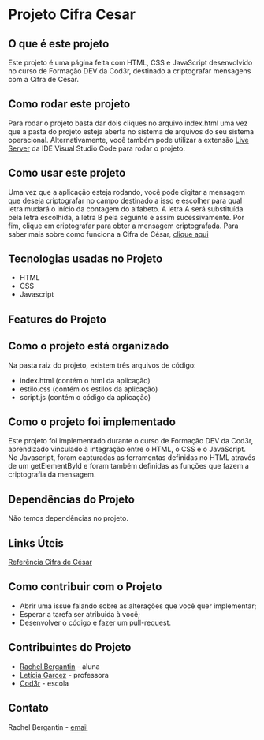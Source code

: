 # Projeto Cifra Cesar

## O que é este projeto
Este projeto é uma página feita com HTML, CSS e JavaScript desenvolvido no curso de Formação DEV da Cod3r, destinado a criptografar mensagens com a Cifra de César. 

## Como rodar este projeto
Para rodar o projeto basta dar dois cliques no arquivo index.html uma vez que a pasta do projeto esteja aberta no sistema de arquivos do seu sistema operacional. 
Alternativamente, você também pode utilizar a extensão [Live Server](https://marketplace.visualstudio.com/items?itemName=ritwickdey.LiveServer) da IDE Visual Studio Code para rodar o projeto. 

## Como usar este projeto
Uma vez que a aplicação esteja rodando, você pode digitar a mensagem que deseja criptografar no campo destinado a isso e escolher para qual letra mudará o início da contagem do alfabeto. 
A letra A será substituída pela letra escolhida, a letra B pela seguinte e assim sucessivamente. 
Por fim, clique em criptografar para obter a mensagem criptografada. 
Para saber mais sobre como funciona a Cifra de César, [clique aqui](https://pt.wikipedia.org/wiki/Cifra_de_C%C3%A9sar)

## Tecnologias usadas no Projeto
- HTML
- CSS
- Javascript

## Features do Projeto

## Como o projeto está organizado
Na pasta raiz do projeto, existem três arquivos de código:
- index.html (contém o html da aplicação)
- estilo.css (contém os estilos da aplicação)
- script.js (contém o código da aplicação)

## Como o projeto foi implementado
Este projeto foi implementado durante o curso de Formação DEV da Cod3r, aprendizado vinculado à integração entre o HTML, o CSS e o JavaScript. 
No Javascript, foram capturadas as ferramentas definidas no HTML através de um getElementById e foram também definidas as funções que fazem a criptografia da mensagem. 

## Dependências do Projeto
Não temos dependências no projeto.

## Links Úteis
[Referência Cifra de César](chrome-extension://efaidnbmnnnibpcajpcglclefindmkaj/https://www.dcc.fc.up.pt/~pbv/aulas/funcional/teoricas/aula5.pdf)

## Como contribuir com o Projeto
- Abrir uma issue falando sobre as alterações que você quer implementar;
- Esperar a tarefa ser atribuida à você; 
- Desenvolver o código e fazer um pull-request.

## Contribuintes do Projeto
- [Rachel Bergantin](github.com/rachelbergantin) - aluna
- [Letícia Garcez](github.com/lelepg) - professora
- [Cod3r](https://www.cod3r.com.br/) - escola

## Contato
Rachel Bergantin - [email](bergantin.rachel@gmail.com)